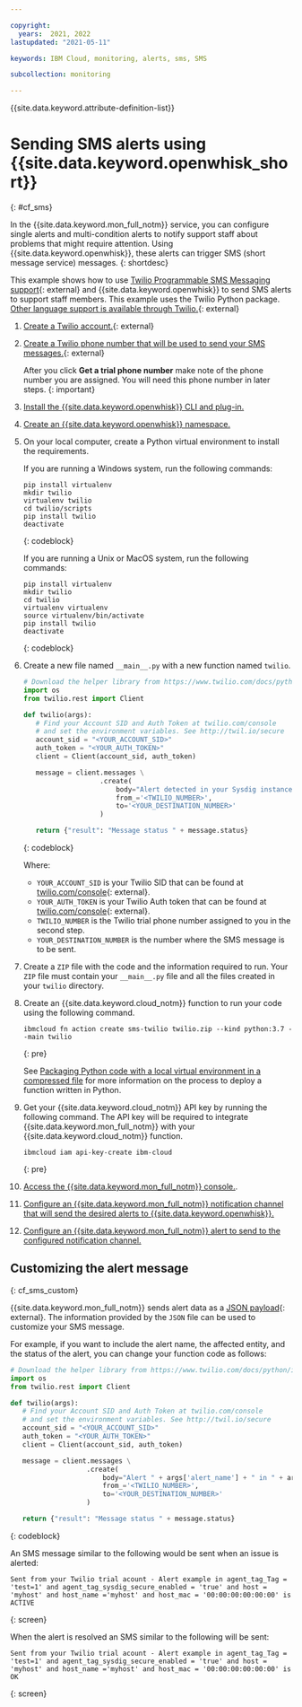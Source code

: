 ```yaml
---

copyright:
  years:  2021, 2022
lastupdated: "2021-05-11"

keywords: IBM Cloud, monitoring, alerts, sms, SMS

subcollection: monitoring

---
```


{{site.data.keyword.attribute-definition-list}}

# Sending SMS alerts using {{site.data.keyword.openwhisk_short}}
{: #cf_sms}

In the {{site.data.keyword.mon_full_notm}} service, you can configure single alerts and multi-condition alerts to notify support staff about problems that might require attention. Using {{site.data.keyword.openwhisk}}, these alerts can trigger SMS (short message service) messages. 
{: shortdesc}

This example shows how to use [Twilio Programmable SMS Messaging support](https://www.twilio.com/docs/sms){: external} and {{site.data.keyword.openwhisk}} to send SMS alerts to support staff members.  This example uses the Twilio Python package.  [Other language support is available through Twilio.](https://www.twilio.com/docs/libraries){: external}

1. [Create a Twilio account.](https://www.twilio.com/docs/usage/tutorials/how-to-use-your-free-trial-account){: external}

2. [Create a Twilio phone number that will be used to send your SMS messages.](https://www.twilio.com/docs/usage/tutorials/how-to-use-your-free-trial-account#get-your-first-twilio-phone-number){: external}

   After you click **Get a trial phone number** make note of the phone number you are assigned.  You will need this phone number in later steps.
   {: important}   

3. [Install the {{site.data.keyword.openwhisk}} CLI and plug-in.](https://cloud.ibm.com/docs/openwhisk?topic=openwhisk-cli_install)

4. [Create an {{site.data.keyword.openwhisk}} namespace.](/docs/openwhisk?topic=openwhisk-namespaces#create_iam_namespace)

5. On your local computer, create a Python virtual environment to install the requirements.

    If you are running a Windows system, run the following commands:

    ```text
    pip install virtualenv
    mkdir twilio
    virtualenv twilio
    cd twilio/scripts
    pip install twilio
    deactivate
    ```
    {: codeblock}

    If you are running a Unix or MacOS system, run the following commands:

    ```text
    pip install virtualenv
    mkdir twilio
    cd twilio
    virtualenv virtualenv
    source virtualenv/bin/activate
    pip install twilio
    deactivate
    ```
    {: codeblock}

6. Create a new file named `__main__.py` with a new function named `twilio`.

   ```python
   # Download the helper library from https://www.twilio.com/docs/python/install
   import os
   from twilio.rest import Client

   def twilio(args):
      # Find your Account SID and Auth Token at twilio.com/console
      # and set the environment variables. See http://twil.io/secure
      account_sid = "<YOUR_ACCOUNT_SID>"
      auth_token = "<YOUR_AUTH_TOKEN>"
      client = Client(account_sid, auth_token)

      message = client.messages \
                      .create(
                          body="Alert detected in your Sysdig instance" ,
                          from_='<TWILIO_NUMBER>',
                          to='<YOUR_DESTINATION_NUMBER>'
                      )

      return {"result": "Message status " + message.status}
   ```
   {: codeblock}

   Where:

   * `YOUR_ACCOUNT_SID` is your Twilio SID that can be found at [twilio.com/console](http://www.twilio.com/console){: external}.
   * `YOUR_AUTH_TOKEN`  is your Twilio Auth token that can be found at [twilio.com/console](http://www.twilio.com/console){: external}.
   * `TWILIO_NUMBER` is the Twilio trial phone number assigned to you in the second step.
   * `YOUR_DESTINATION_NUMBER` is the number where the SMS message is to be sent.

7. Create a `ZIP` file with the code and the information required to run.  Your `ZIP` file must contain your `__main__.py` file and all the files created in your `twilio` directory.

8. Create an {{site.data.keyword.cloud_notm}} function to run your code using the following command.

   ```text
   ibmcloud fn action create sms-twilio twilio.zip --kind python:3.7 --main twilio
   ```
   {: pre}

   See [Packaging Python code with a local virtual environment in a compressed file](/docs/openwhisk?topic=openwhisk-prep#prep_python_local_virtenv) for more information on the process to deploy a function written in Python.

9. Get your {{site.data.keyword.cloud_notm}} API key by running the following command.  The API key will be required to integrate {{site.data.keyword.mon_full_notm}} with your {{site.data.keyword.cloud_notm}} function.

   ```text
   ibmcloud iam api-key-create ibm-cloud
   ```
   {: pre}

10. [Access the {{site.data.keyword.mon_full_notm}} console.](/docs/monitoring?topic=monitoring-launch#launch_step2).


11. [Configure an {{site.data.keyword.mon_full_notm}} notification channel that will send the desired alerts to {{site.data.keyword.openwhisk}}.](/docs/monitoring?topic=monitoring-notifications#notifications_create)  

   
12. [Configure an {{site.data.keyword.mon_full_notm}} alert to send to the configured notification channel.](/docs/monitoring?topic=monitoring-alerts)

## Customizing the alert message
{: cf_sms_custom}

{{site.data.keyword.mon_full_notm}} sends alert data as a [JSON payload](https://docs.sysdig.com/en/configure-a-webhook-channel.html){: external}.  The information provided by the `JSON` file can be used to customize your SMS message.

For example, if you want to include the alert name, the affected entity, and the status of the alert, you can change your function code as follows:

```python
# Download the helper library from https://www.twilio.com/docs/python/install
import os
from twilio.rest import Client

def twilio(args):
   # Find your Account SID and Auth Token at twilio.com/console
   # and set the environment variables. See http://twil.io/secure
   account_sid = "<YOUR_ACCOUNT_SID>"
   auth_token = "<YOUR_AUTH_TOKEN>"
   client = Client(account_sid, auth_token)

   message = client.messages \
                   .create(
                       body="Alert " + args['alert_name'] + " in " + args['entities'][0]['entity'] + " is " + args['state'],
                       from_='<TWILIO_NUMBER>',
                       to='<YOUR_DESTINATION_NUMBER>'
                   )

   return {"result": "Message status " + message.status}

```
{: codeblock}

An SMS message similar to the following would be sent when an issue is alerted:

```text
Sent from your Twilio trial acount - Alert example in agent_tag_Tag = 'test=1' and agent_tag_sysdig_secure_enabled = 'true' and host = 'myhost' and host_name ='myhost' and host_mac = '00:00:00:00:00:00' is ACTIVE
```
{: screen}

When the alert is resolved an SMS similar to the following will be sent:

```text
Sent from your Twilio trial acount - Alert example in agent_tag_Tag = 'test=1' and agent_tag_sysdig_secure_enabled = 'true' and host = 'myhost' and host_name ='myhost' and host_mac = '00:00:00:00:00:00' is OK
```
{: screen}



